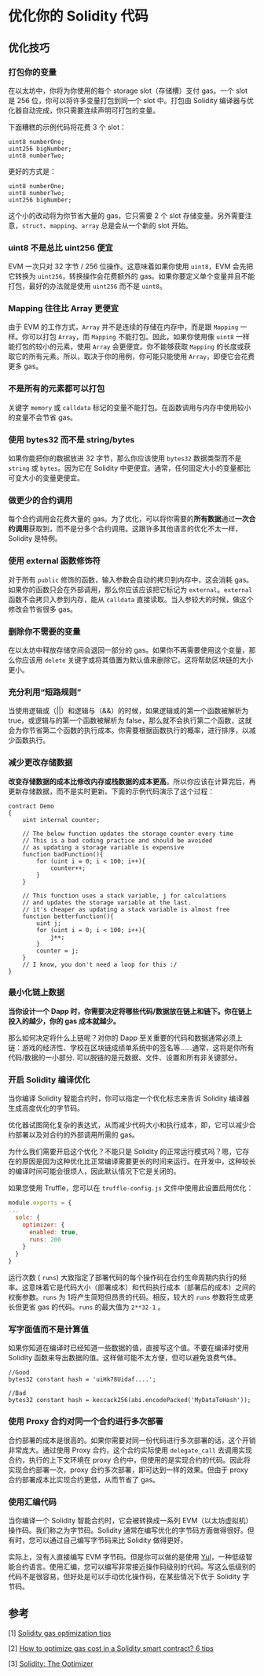 # 优化你的 Solidity 代码

## 优化技巧

### 打包你的变量

在以太坊中，你将为你使用的每个 storage slot（存储槽）支付 gas。一个 slot 是 256 位，你可以将许多变量打包到同一个 slot 中。打包由 Solidity 编译器与优化器自动完成，你只需要连续声明可打包的变量。

下面糟糕的示例代码将花费 3 个 slot：

```solidity
uint8 numberOne;
uint256 bigNumber;
uint8 numberTwo;
```

更好的方式是：

```solidity
uint8 numberOne;
uint8 numberTwo;
uint256 bigNumber;
```

 这个小的改动将为你节省大量的 gas，它只需要 2 个 slot 存储变量。另外需要注意，`struct`、`mapping`、`array` 总是会从一个新的 slot 开始。

### uint8 不是总比 uint256 便宜

EVM 一次只对 32 字节 / 256 位操作。这意味着如果你使用 `uint8`，EVM 会先把它转换为 `uint256`，转换操作会花费额外的 gas。如果你要定义单个变量并且不能打包，最好的办法就是使用 `uint256` 而不是 `uint8`。

### Mapping 往往比 Array 更便宜

由于 EVM 的工作方式，`Array` 并不是连续的存储在内存中，而是跟 `Mapping` 一样。你可以打包 `Array`，而 `Mapping` 不能打包。因此，如果你使用像 `uint8` 一样能打包的较小的元素，使用 `Array` 会更便宜。你不能够获取 `Mapping` 的长度或获取它的所有元素。所以，取决于你的用例，你可能只能使用 `Array`，即便它会花费更多 gas。

### 不是所有的元素都可以打包

关键字 `memory` 或 `calldata` 标记的变量不能打包。在函数调用与内存中使用较小的变量不会节省 gas。

### 使用 bytes32 而不是 string/bytes

如果你能把你的数据放进 32 字节，那么你应该使用 `bytes32` 数据类型而不是 `string` 或 `bytes`。因为它在 Solidity 中更便宜。通常，任何固定大小的变量都比可变大小的变量更便宜。

### 做更少的合约调用

每个合约调用会花费大量的 gas。为了优化，可以将你需要的**所有数据**通过**一次合约调用**获取到，而不是分多个合约调用。这跟许多其他语言的优化不太一样，Solidity 是特例。

### 使用 external 函数修饰符

对于所有 `public` 修饰的函数，输入参数会自动的拷贝到内存中，这会消耗 gas。如果你的函数只会在外部调用，那么你应该应该把它标记为 `external`。`external` 函数不会拷贝入参到内存，能从 `calldata` 直接读取。当入参较大的时候，做这个修改会节省很多 gas。

### 删除你不需要的变量

在以太坊中释放存储空间会退回一部分的 gas。如果你不再需要使用这个变量，那么你应该用 `delete` 关键字或将其值置为默认值来删除它。这将帮助区块链的大小更小。

### 充分利用“短路规则”

当使用逻辑或（||）和逻辑与（&&）的时候，如果逻辑或的第一个函数被解析为 true，或逻辑与的第一个函数被解析为 false，那么就不会执行第二个函数，这就会为你节省第二个函数的执行成本。你需要根据函数执行的概率，进行排序，以减少函数执行。

### 减少更改存储数据

**改变存储数据的成本比修改内存或栈数据的成本更高**。所以你应该在计算完后，再更新存储数据，而不是实时更新。下面的示例代码演示了这个过程：

```solidity
contract Demo
{
    uint internal counter;
 
    // The below function updates the storage counter every time
    // This is a bad coding practice and should be avoided
    // as updating a storage variable is expensive
    function badFunction(){
        for (uint i = 0; i < 100; i++){
            counter++;
        }
    }
	
    // This function uses a stack variable, j for calculations
    // and updates the storage variable at the last.
    // it's cheaper as updating a stack variable is almost free
    function betterfunction(){
        uint j;
        for (uint i = 0; i < 100; i++){
            j++;
        }
        counter = j;
    }
    // I know, you don't need a loop for this :/
}
```

### 最小化链上数据

**当你设计一个 Dapp 时，你需要决定将哪些代码/数据放在链上和链下。你在链上投入的越少，你的 gas 成本就越少。**

那么如何决定将什么上链呢？对你的 Dapp 至关重要的代码和数据通常必须上链：游戏的经济性、学校在区块链成绩单系统中的签名等……通常，这将是你所有代码/数据的一小部分. 可以脱链的是元数据、文件、设置和所有非关键部分。

### 开启 Solidity 编译优化

当你编译 Solidity 智能合约时，你可以指定一个优化标志来告诉 Solidity 编译器生成高度优化的字节码。

优化器试图简化复杂的表达式，从而减少代码大小和执行成本，即，它可以减少合约部署以及对合约的外部调用所需的 gas。

为什么我们需要开启这个优化？不能只是 Solidity 的正常运行模式吗？嗯，它存在的原因是因为这种优化比正常编译需要更长的时间来运行。在开发中，这种较长的编译时间可能会很烦人，因此默认情况下它是关闭的。

如果您使用 Truffle，您可以在 `truffle-config.js` 文件中使用此设置启用优化：

```javascript
module.exports = {
...
  solc: {
    optimizer: {
      enabled: true,
      runs: 200
    }
  }
}
```

运行次数 ( `runs`) 大致指定了部署代码的每个操作码在合约生命周期内执行的频率。这意味着它是代码大小（部署成本）和代码执行成本（部署后的成本）之间的权衡参数。`runs` 为 1将产生简短但昂贵的代码。相反，较大的 `runs` 参数将生成更长但更省 gas 的代码。`runs` 的最大值为 `2**32-1` 。

### 写字面值而不是计算值

如果你知道在编译时已经知道一些数据的值，直接写这个值。不要在编译时使用 Solidity 函数来导出数据的值。这样做可能不太方便，但可以避免浪费气体。

```solidity
//Good
bytes32 constant hash = 'uiHk78Uidaf....';

//Bad
bytes32 constant hash = keccack256(abi.encodePacked('MyDataToHash'));
```

### 使用 Proxy 合约对同一个合约进行多次部署

合约部署的成本是很高的。如果你需要对同一份代码进行多次部署的话，这个开销非常庞大。通过使用 Proxy 合约，这个合约实际使用 `delegate_call` 去调用实现合约，执行的上下文环境在 proxy 合约中，但使用的是实现合约的代码。因此将实现合约部署一次，proxy 合约多次部署，即可达到一样的效果。但由于 proxy 合约部署成本比实现合约更低，从而节省了 gas。

### 使用汇编代码

当你编译一个 Solidity 智能合约时，它会被转换成一系列 EVM（以太坊虚拟机）操作码。我们称之为字节码。Solidity 通常在编写优化的字节码方面做得很好。但有时，您可以通过自己编写字节码来比 Solidity 做得更好。

实际上，没有人直接编写 EVM 字节码。但是你可以做的是使用 [Yul](https://docs.soliditylang.org/en/latest/assembly.html)，一种低级智能合约语言。使用汇编，您可以编写非常接近操作码级别的代码。写这么低级别的代码不是很容易，但好处是可以手动优化操作码，在某些情况下优于 Solidity 字节码。

## 参考

[1] [Solidity gas optimization tips](https://mudit.blog/solidity-gas-optimization-tips/)

[2] [How to optimize gas cost in a Solidity smart contract? 6 tips](https://eattheblocks.com/how-to-optimize-gas-cost-in-a-solidity-smart-contract-6-tips/)

[3] [Solidity: The Optimizer](https://docs.soliditylang.org/en/v0.8.11/internals/optimizer.html)